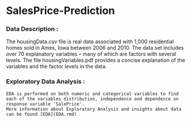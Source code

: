 # SalesPrice-Prediction

### Data Description :

The housingData.csv file is real data associated with 1,000 residential homes sold
in Ames, Iowa between 2006 and 2010. The data set includes over 70 explanatory variables – many of
which are factors with several levels. The file housingVariables.pdf provides a concise explanation of
the variables and the factor levels in the data.


  ### Exploratory Data Analysis :
    EDA is performed on both numeric and categorical variables to find each of the variables distribution, independence and dependence on response variable 'SalePrice'.
    More information about Exploratory Analysis and insights about data can be found [EDA](EDA.rmd)
